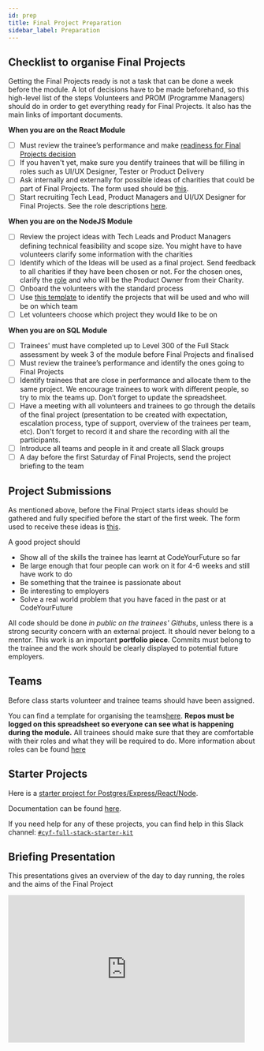 ```yaml
---
id: prep
title: Final Project Preparation
sidebar_label: Preparation
---
```


## Checklist to organise Final Projects
Getting the Final Projects ready is not a task that can be done a week before the module. A lot of decisions have to be made beforehand, so this high-level list of the steps Volunteers and PROM (Programme Managers) should do in order to get everything ready for Final Projects. It also has the main links of important documents. 

**When you are on the React Module**
- [ ] Must review the trainee’s performance and make [readiness for Final Projects decision](https://docs.google.com/document/d/1jMxqI0L7IKFENCQ8Lw-D1lhnj3c3RZI_WK808wG4YJM/edit?usp=sharing)
- [ ] If you haven't yet, make sure you dentify trainees that will be filling in roles such as UI/UX Designer, Tester or Product Delivery
- [ ] Ask internally and externally for possible ideas of charities that could be part of Final Projects. The form used should be [this](https://forms.gle/Gn85Kdna6QB2Qfcp9). 
- [ ] Start recruiting Tech Lead, Product Managers and UI/UX Designer for Final Projects. See the role descriptions [here](https://docs.codeyourfuture.io/volunteers/teams-1/cyf-products-final-projects/roles). 

**When you are on the NodeJS Module**
- [ ] Review the project ideas with Tech Leads and Product Managers defining technical feasibility and scope size. You might have to have volunteers clarify some information with the charities
- [ ] Identify which of the Ideas will be used as a final project. 
	Send feedback to all charities if they have been chosen or not. 
	For the chosen ones, clarify the [role](https://docs.codeyourfuture.io/volunteers/teams-1/cyf-products-final-projects/roles/product-owner) and who will be the Product Owner from their Charity. 
- [ ] Onboard the volunteers with the standard process
- [ ] Use [this template](https://docs.google.com/spreadsheets/d/16vSSJgzCZJKF-2pwuBTkKjJJJ9i1CGRqMbYB-HEO5mo/edit?usp=sharing) to identify the projects that will be used and who will be on which team
- [ ] Let volunteers choose which project they would like to be on

**When you are on SQL Module**
- [ ] Trainees' must have completed up to Level 300 of the Full Stack assessment by week 3 of the module before Final Projects and finalised 
- [ ] Must review the trainee’s performance and identify the ones going to Final Projects
- [ ] Identify trainees that are close in performance and allocate them to the same project. We encourage trainees to work with different people, so try to mix the teams up. Don’t forget to update the spreadsheet.
- [ ] Have a meeting with all volunteers and trainees to go through the details of the final project (presentation to be created with expectation, escalation process, type of support, overview of the trainees per team, etc). Don't forget to record it and share the recording with all the participants.
- [ ] Introduce all teams and people in it and create all Slack groups
- [ ] A day before the first Saturday of Final Projects, send the project briefing to the team

## Project Submissions

As mentioned above, before the Final Project starts ideas should be gathered and fully specified before the start of the first week. The form used to receive these ideas is [this](https://forms.gle/Gn85Kdna6QB2Qfcp9). 

A good project should

- Show all of the skills the trainee has learnt at CodeYourFuture so far
- Be large enough that four people can work on it for 4-6 weeks and still have work to do
- Be something that the trainee is passionate about
- Be interesting to employers
- Solve a real world problem that you have faced in the past or at CodeYourFuture

All code should be done _in public on the trainees' Githubs_, unless there is a strong security concern with an external project. It should never belong to a mentor. This work is an important **portfolio piece**. Commits must belong to the trainee and the work should be clearly displayed to potential future employers.

## Teams

Before class starts volunteer and trainee teams should have been assigned.

You can find a template for organising the teams[here](https://docs.google.com/spreadsheets/d/16vSSJgzCZJKF-2pwuBTkKjJJJ9i1CGRqMbYB-HEO5mo/edit?usp=sharing). 
**Repos must be logged on this spreadsheet so everyone can see what is happening during the module.**
All trainees should make sure that they are comfortable with their roles and what they will be required to do. More information about roles can be found [here](https://docs.codeyourfuture.io/volunteers/teams-1/cyf-products-final-projects/roles)

## Starter Projects

Here is a [starter project for Postgres/Express/React/Node](https://github.com/CodeYourFuture/cyf-final-project-starter-kit/).

Documentation can be found [here](https://github.com/textbook/starter-kit/wiki).

If you need help for any of these projects, you can find help in this Slack channel: [`#cyf-full-stack-starter-kit`](https://codeyourfuture.slack.com/archives/C021ATWS9A5)

## Briefing Presentation

This presentations gives an overview of the day to day running, the roles and the aims of the Final Project

<iframe src="https://docs.google.com/presentation/d/e/2PACX-1vQivu0h8g6tkJtnOkNCXkmR8sZbh9vNJ6SztqL8OpJV3xoX7_xnCL3rucfyRsY2QfAQd8IhrUQkt5lr/embed?start=false&loop=false&delayms=3000" frameborder="0" width="480" height="299" allowfullscreen="true" mozallowfullscreen="true" webkitallowfullscreen="true"></iframe>
